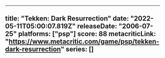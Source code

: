 
---
title: "Tekken: Dark Resurrection"
date: "2022-05-11T05:00:07.819Z"
releaseDate: "2006-07-25"
platforms: ["psp"]
score: 88
metacriticLink: "https://www.metacritic.com/game/psp/tekken-dark-resurrection"
series: []
---
